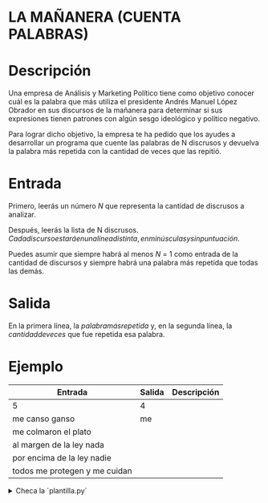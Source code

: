 # LA MAÑANERA (CUENTA PALABRAS)

# Descripción

Una empresa de Análisis y Marketing Político tiene como objetivo conocer cuál es la palabra que más utiliza el presidente Andrés Manuel López Obrador en sus discursos de la mañanera para determinar si sus expresiones tienen patrones con algún sesgo ideológico y político negativo.

Para lograr dicho objetivo, la empresa te ha pedido que los ayudes a desarrollar un programa que cuente las palabras de N discrusos y devuelva la palabra más repetida con la cantidad de veces que las repitió.

# Entrada

Primero, leerás un número $N$ que representa la cantidad de discrusos a analizar.

Después, leerás la lista de N discrusos. $Cada discurso estará en una línea distinta, en minúsculas y sin puntuación$.

Puedes asumir que siempre habrá al menos $N$ = 1 como entrada de la cantidad de discursos y siempre habrá una palabra más repetida que todas las demás.

# Salida

En la primera línea, la $palabra más repetida$ y, en la segunda línea, la $cantidad de veces$ que fue repetida esa palabra.

# Ejemplo

| Entrada                       | Salida | Descripción |
| ----------------------------- | ------ | ----------- |
| 5                             | 4      |             |
| me canso ganso                | me     |             |
| me colmaron el plato          |        |             |
| al margen de la ley nada      |        |             |
| por encima de la ley nadie    |        |             |
| todos me protegen y me cuidan |        |             |

<details>
<summary>Checa la `plantilla.py`</summary>
{{plantilla.py}}
</details>
